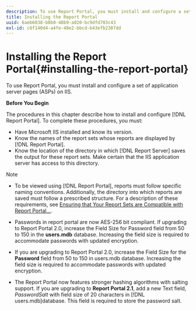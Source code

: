 ```yaml
---
description: To use Report Portal, you must install and configure a set of application server pages (ASPs) on IIS.
title: Installing the Report Portal
uuid: 6aeb6038-b0b0-48b9-a020-bc9dfd703c43
exl-id: c6f140d4-a4fe-48e2-bbcd-b43efb2387dd
---
```

# Installing the Report Portal{#installing-the-report-portal}

To use Report Portal, you must install and configure a set of application server pages (ASPs) on IIS.

 **Before You Begin**

The procedures in this chapter describe how to install and configure [!DNL Report Portal]. To complete these procedures, you must:

* Have Microsoft IIS installed and know its version. 
* Know the names of the report sets whose reports are displayed by [!DNL Report Portal]. 
* Know the location of the directory in which [!DNL Report Server] saves the output for these report sets. Make certain that the IIS application server has access to this directory.

>[!NOTE]
>
>* To be viewed using [!DNL Report Portal], reports must follow specific naming conventions. Additionally, the directory into which reports are saved must follow a prescribed structure. For a description of these requirements, see [Ensuring that Your Report Sets are Compatible with Report Portal...](../../../home/c-rpt-oview/c-install-rpt-port/c-rpt-port-user-inter.md#section-2b141e5d198a4bbea455699126c24706). 
>
>* Passwords in report portal are now AES-256 bit compliant. If upgrading to Report Portal 2.0, increase the Field Size for Password field from 50 to 150 in the **users.mdb** database. Increasing the field size is required to accommodate passwords with updated encryption. 
>* If you are upgrading to Report Portal 2.0, increase the Field Size for the **Password** field from 50 to 150 in users.mdb database. Increasing the field size is required to accommodate passwords with updated encryption. 
>* The Report Portal now features stronger hashing algorithms with salting support. If you are upgrading to **Report Portal 2.1**, add a new Text field, *PasswordSalt* with field size of 20 characters in [!DNL users.mdb]database. This field is required to store the password salt. 
>

